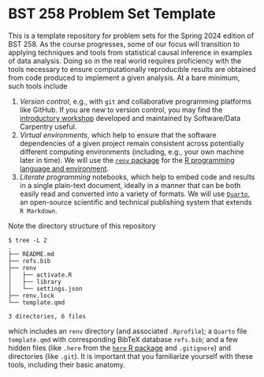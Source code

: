 # BST 258 Problem Set Template

This is a template repository for problem sets for the Spring 2024 edition of
BST 258. As the course progresses, some of our focus will transition to applying
techniques and tools from statistical causal inference in examples of data
analysis. Doing so in the real world requires proficiency with the tools
necessary to ensure computationally reproducible results are obtained from code
produced to implement a given analysis. At a bare minimum, such tools include

1. *Version control*, e.g., with `git` and collaborative programming platforms
    like GitHub. If you are new to version control, you may find the
    [introductory workshop](https://swcarpentry.github.io/git-novice/)
    developed and maintained by Software/Data Carpentry useful.
2. *Virtual environments*, which help to ensure that the software dependencies
     of a given project remain consistent across potentially different computing
    environments (including, e.g., your own machine later in time). We will use
    the [`renv` package](https://rstudio.github.io/renv/) for the
    [R programming language and environment](https://www.r-project.org/).
3. *Literate programming* notebooks, which help to embed code and results in a
    single plain-text document, ideally in a manner that can be both easily read
    and converted into a variety of formats. We will use
    [`Quarto`](https://quarto.org/), an open-source scientific and technical
    publishing system that extends `R Markdown`.

Note the directory structure of this repository

```{sh}
$ tree -L 2
.
├── README.md
├── refs.bib
├── renv
│   ├── activate.R
│   ├── library
│   └── settings.json
├── renv.lock
└── template.qmd

3 directories, 6 files
```
which includes an `renv` directory (and associated `.Rprofile`); a `Quarto`
file `template.qmd` with corresponding BibTeX database `refs.bib`; and a few
hidden files (like `.here` from the [`here` R package](https://here.r-lib.org/)
and `.gitignore`) and directories (like `.git`). It is important that you
familiarize yourself with these tools, including their basic anatomy.

